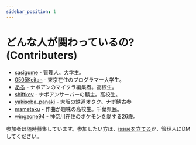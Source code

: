 ```yaml
---
sidebar_position: 1
---
```


# どんな人が関わっているの? (Contributers)

* [sasigume](/docs/people/sasigume) - 管理人。大学生。
* [0505Keitan](/docs/people/0505Keitan) - 東京在住のプログラマー大学生。
* [ある](/docs/people/aru) - ナポアンのマイクラ編集者。高校生。
* [shiftkey](/docs/people/shiftkey) - ナポアンサーバーの鯖主。高校生。
* [yakisoba_panaki](/docs/people/yakisoba_panaki) - 大阪の鉄道オタク。ナポ鯖古参
* [mametaku](/docs/people/mametaku) - 作曲が趣味の高校生。千葉県民。
* [wingzone94](/docs/people/wingzone94) - 神奈川在住のポケモンを愛する26歳。

参加者は随時募集しています。参加したい方は、[issueを立てる](https://github.com/imaicu/markdown-gaming/issues)か、管理人にDMしてください。
